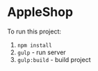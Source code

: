 # AppleShop

To run this project:
1. `npm install`
2. `gulp` - run server
3. `gulp:build` - build project
